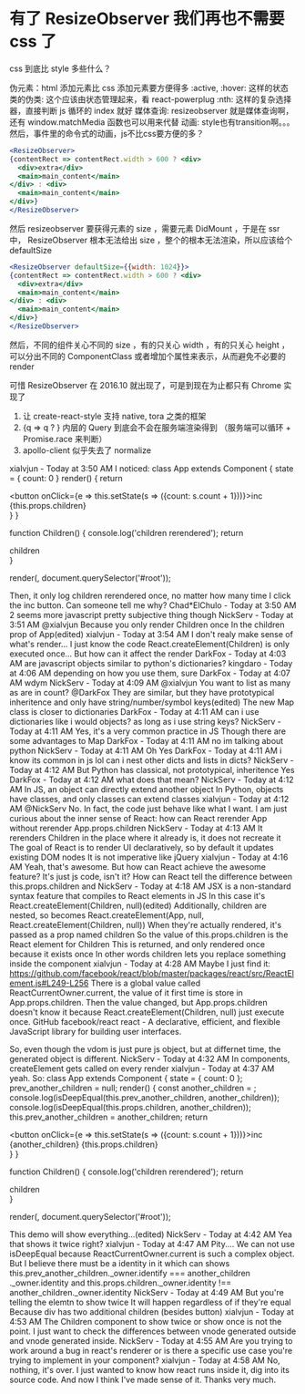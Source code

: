 # 有了 ResizeObserver 我们再也不需要 css 了

css 到底比 style 多些什么？

伪元素：html 添加元素比 css 添加元素要方便得多
:active, :hover: 这样的状态类的伪类:  这个应该由状态管理起来，看 react-powerplug
:nth: 这样的复杂选择器，直接判断 js 循环的 index 就好
媒体查询: resizeobserver  就是媒体查询啊，还有 window.matchMedia 函数也可以用来代替
动画: style也有transition啊。。。然后，事件里的命令式的动画，js不比css要方便的多？

```jsx
<ResizeObserver>
{contentRect => contentRect.width > 600 ? <div>
  <div>extra</div>
  <main>main_content</main>
</div> : <div>
  <main>main_content</main>
</div>}
</ResizeObserver>
```

然后 resizeobserver 要获得元素的 size ，需要元素 DidMount ，于是在 ssr 中， ResizeObserver 根本无法给出 size ，整个的根本无法渲染，所以应该给个 defaultSize 

```jsx
<ResizeObserver defaultSize={{width: 1024}}>
{contentRect => contentRect.width > 600 ? <div>
  <div>extra</div>
  <main>main_content</main>
</div> : <div>
  <main>main_content</main>
</div>}
</ResizeObserver>
```

然后，不同的组件关心不同的 size ，有的只关心 width ，有的只关心 height ，可以分出不同的 ComponentClass 或者增加个属性来表示，从而避免不必要的 render


可惜 ResizeObserver 在 2016.10 就出现了，可是到现在为止都只有 Chrome 实现了



1. 让 create-react-style 支持 native, tora 之类的框架
2. <Query>{q => q ? <Query></Query>}</Query> 内层的 Query 到底会不会在服务端渲染得到 （服务端可以循环 + Promise.race 来判断）
3. apollo-client 似乎失去了 normalize



xialvjun - Today at 3:50 AM
I noticed:
class App extends Component {
  state = { count: 0 }
  render() {
    return <div>
      <button onClick={e => this.setState(s => ({count: s.count + 1}))}>inc</button>
      {this.props.children}
    </div>
  }
}

function Children() {
  console.log('children rerendered');
  return <div>children</div>
}

render(<App><Children /></App>, document.querySelector('#root'));

Then, it only log children rerendered once, no matter how many time I click the inc button. 
Can someone tell me why?
Chad*ElChulo - Today at 3:50 AM
2 seems more javascript
pretty subjective thing though
NickServ - Today at 3:51 AM
@xialvjun Because you only render Children once
In the children prop of App(edited)
xialvjun - Today at 3:54 AM
I don't realy make sense of what's render...  I just know the code React.createElement(Children) is only executed once... But how can it affect the render
DarkFox - Today at 4:03 AM
are javascript objects similar to python's dictionaries?
kingdaro - Today at 4:06 AM
depending on how you use them, sure
DarkFox - Today at 4:07 AM
wdym
NickServ - Today at 4:09 AM
@xialvjun You want to list as many as are in count?
@DarkFox They are similar, but they have prototypical inheritence and only have string/number/symbol keys(edited)
The new Map class is closer to dictionaries
DarkFox - Today at 4:11 AM
can i use dictionaries like i would objects?
as long as i use string keys?
NickServ - Today at 4:11 AM
Yes, it's a very common practice in JS
Though there are some advantages to Map
DarkFox - Today at 4:11 AM
no im talking about python
NickServ - Today at 4:11 AM
Oh
Yes
DarkFox - Today at 4:11 AM
i know its common in js lol
can i nest other dicts and lists in dicts?
NickServ - Today at 4:12 AM
But Python has classical, not prototypical, inheritence
Yes
DarkFox - Today at 4:12 AM
what does that mean?
NickServ - Today at 4:12 AM
In JS, an object can directly extend another object
In Python, objects have classes, and only classes can extend classes
xialvjun - Today at 4:12 AM
@NickServ No. In fact, the code just behave like what I want. I am just curious about the inner sense of React: how can React rerender App without rerender App.props.children
NickServ - Today at 4:13 AM
It rerenders Children in the place where it already is, it does not recreate it
The goal of React is to render UI declaratively, so by default it updates existing DOM nodes
It is not imperative like jQuery
xialvjun - Today at 4:16 AM
Yeah, that's awesome. But how can React achieve the awesome feature? It's just js code, isn't it? How can React tell the difference between this.props.children and <Children />
NickServ - Today at 4:18 AM
JSX is a  non-standard syntax feature that compiles to React elements in JS
In this case it's React.createElement(Children, null)(edited)
Additionally, children are nested, so <App><Children /></App> becomes React.createElement(App, null, React.createElement(Children, null))
When they're actually rendered, it's passed as a prop named children
So the value of this.props.children is the React element for Children
This is returned, and only rendered once because it exists once
In other words children lets you replace something inside the component
xialvjun - Today at 4:28 AM
Maybe I just find it: https://github.com/facebook/react/blob/master/packages/react/src/ReactElement.js#L249-L256
There is a global value called ReactCurrentOwner.current, the value of it first time is store in App.props.children. Then the value changed, but App.props.children doesn't know it because React.createElement(Children, null) just execute once.
GitHub
facebook/react
react - A declarative, efficient, and flexible JavaScript library for building user interfaces.

So, even though the vdom is just pure js object, but at differnet time, the generated object is different.
NickServ - Today at 4:32 AM
In components, createElement gets called on every render
xialvjun - Today at 4:37 AM
yeah. So:
class App extends Component {
  state = { count: 0 };
  prev_another_children = null;
  render() {
    const another_children = <Children />;
    console.log(isDeepEqual(this.prev_another_children, another_children));
    console.log(isDeepEqual(this.props.children, another_children));
    this.prev_another_children = another_children;
    return <div>
      <button onClick={e => this.setState(s => ({count: s.count + 1}))}>inc</button>
      {another_children}
      {this.props.children}
    </div>
  }
}

function Children() {
  console.log('children rerendered');
  return <div>children</div>
}

render(<App><Children /></App>, document.querySelector('#root'));

This demo will show everything...(edited)
NickServ - Today at 4:42 AM
Yea that shows it twice right?
xialvjun - Today at 4:47 AM
Pity.... We can not use isDeepEqual because ReactCurrentOwner.current is such a complex object. But I believe there must be a identity in it which can shows this.prev_another_children._owner.identify === another_children ._owner.identity and this.props.children._owner.identity !== another_children._owner.identity
NickServ - Today at 4:49 AM
But you're telling the elemtn to show twice
It will happen regardless of if they're equal
Because div has two additional children (besides button)
xialvjun - Today at 4:53 AM
The Children component to show twice or show once is not the point. I just want to check the differences between vnode generated outside and vnode generated inside.
NickServ - Today at 4:55 AM
Are you trying to work around a bug in react's renderer or is there a specific use case you're trying to implement in your component?
xialvjun - Today at 4:58 AM
No, nothing, it's over. I just wanted to know how react runs inside it, dig into its source code. And now I think I've made sense of it. Thanks very much.
